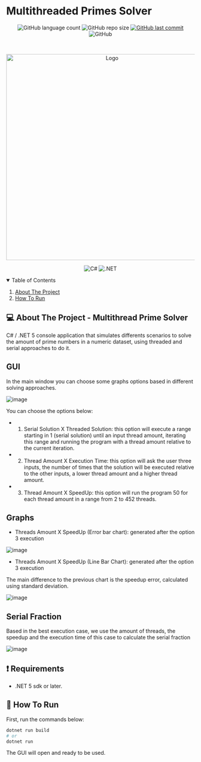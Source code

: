 # Multithreaded Primes Solver

<p align="center">
  <img alt="GitHub language count" src="https://img.shields.io/github/languages/count/GabrielBueno200/MultiThreadedPrimesSolver">

  <img alt="GitHub repo size" src="https://img.shields.io/github/repo-size/GabrielBueno200/MultiThreadedPrimesSolver">
  
  <a href="https://github.com/GabrielBueno200/monty-hall">
    <img alt="GitHub last commit" src="https://img.shields.io/github/last-commit/GabrielBueno200/MultiThreadedPrimesSolver">
  </a>
  
   <img alt="GitHub" src="https://img.shields.io/github/license/GabrielBueno200/MultiThreadedPrimesSolver">
</p>

<!-- PROJECT LOGO -->
<br />
<p align="center">
  <a href="#">
    <img src="https://www.mathcad.com/-/media/Images/Blog/post/mathcad-blog/2020/june/prime-numbers-featured.png?h=450&w=900&la=en&hash=AD76300A2E6C4BEE2BD38267395748B2" alt="Logo" width="550">
  </a>
</p>

<p align="center">
  <img alt="C#" src="https://img.shields.io/badge/C%23-239120?style=for-the-badge&logo=c-sharp&logoColor=white"/>
  <img alt=".NET" src="https://img.shields.io/badge/.NET-5C2D91?style=for-the-badge&logo=.net&logoColor=white"/>
</p>



<!-- TABLE OF CONTENTS -->
<details open="open">
  <summary>Table of Contents</summary>
  <ol>
    <li>
      <a href="#-about-the-project">About The Project</a>
    </li>
    <li>
      <a href="#-how-to-run">How To Run</a>
    </li>
  </ol>
</details>


<!-- ABOUT THE PROJECT -->
## 💻 About The Project - Multithread Prime Solver
C# / .NET 5 console application that simulates differents scenarios to solve the amount of prime numbers in a numeric dataset, using threaded and serial approaches to do it.

## GUI
In the main window you can choose some graphs options based in different solving approaches.

![image](https://user-images.githubusercontent.com/56837996/158877974-97b05c10-587a-4be6-bcb5-ef3192f1eb7b.png)

You can choose the options below:

- 1. Serial Solution X Threaded Solution: this option will execute a range starting in 1 (serial solution) until an input thread amount, iterating this range and running the program with a thread amount relative to the current iteration.

- 2. Thread Amount X Execution Time: this option will ask the user three inputs, the number of times that the solution will be executed relative to the other inputs, a lower thread amount and a higher thread amount.

- 3. Thread Amount X SpeedUp: this option will run the program 50 for each thread amount in a range from 2 to 452 threads.

## Graphs
- Threads Amount X SpeedUp (Error bar chart): generated after the option 3 execution 

![image](https://user-images.githubusercontent.com/56837996/158878017-5f5d338b-4d38-49b7-983b-8014bdf2356c.png)

- Threads Amount X SpeedUp (Line Bar Chart): generated after the option 3 execution

The main difference to the previous chart is the speedup error, calculated using standard deviation.

![image](https://user-images.githubusercontent.com/56837996/158878199-f943ed22-f0c2-4468-b3b3-6c34ba89efc8.png)

## Serial Fraction
Based in the best execution case, we use the amount of threads, the speedup and the execution time of this case to calculate the serial fraction

![image](https://user-images.githubusercontent.com/56837996/158878228-f25d8144-5226-4cd6-8896-7261c4fc94c2.png)


## ❗ Requirements
* .NET 5 sdk or later.

<!-- HOW TO RUN -->
## 🚀 How To Run
 
First, run the commands below:

```bash
dotnet run build
# or
dotnet run
```

The GUI will open and ready to be used.
